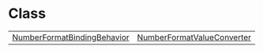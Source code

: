 # Class



|                                                                           |                                                                         |
| ------------------------------------------------------------------------- | ----------------------------------------------------------------------- |
| [NumberFormatBindingBehavior](/i18n/nf/class/numberformatbindingbehavior) | [NumberFormatValueConverter](/i18n/nf/class/numberformatvalueconverter) |


